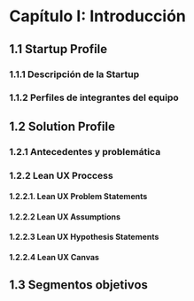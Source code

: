 # Capítulo I: Introducción

## 1.1 Startup Profile

### 1.1.1 Descripción de la Startup

### 1.1.2 Perfiles de integrantes del equipo

## 1.2 Solution Profile

### 1.2.1 Antecedentes y problemática

### 1.2.2 Lean UX Proccess

#### 1.2.2.1. Lean UX Problem Statements

#### 1.2.2.2 Lean UX Assumptions

#### 1.2.2.3 **Lean UX Hypothesis Statements**

#### 1.2.2.4 Lean UX Canvas

## 1.3 Segmentos objetivos
